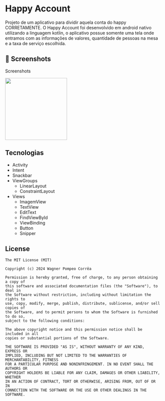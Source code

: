 # Happy Account
Projeto de um aplicativo para dividir aquela conta do happy CORRETAMENTE. O Happy Account foi desenvolvido em android nativo utilizando a linguagem kotlin, o aplicativo possue somente uma tela onde entramos com as informações de valores, quantidade de pessoas na mesa e a taxa de serviço escolhida.


## :camera_flash: Screenshots
<!-- You can add more screenshots here if you like -->
Screenshots

<img src="https://github.com/Wpompeo/happyAccount/assets/69810568/f9ea15e0-dd57-4050-bf39-70295b17d757" width=200/>


## Tecnologias
- Activity
- Intent
- Snackbar
- ViewGroups
  - LinearLayout
  - ConstraintLayout
- Views
  - ImagemView
  - TextView
  - EditText
  - FindViewById
  - ViewBinding
  - Button
  - Snipper

## License
```
The MIT License (MIT)

Copyright (c) 2024 Wagner Pompeo Corrêa

Permission is hereby granted, free of charge, to any person obtaining a copy of
this software and associated documentation files (the "Software"), to deal in
the Software without restriction, including without limitation the rights to
use, copy, modify, merge, publish, distribute, sublicense, and/or sell copies of
the Software, and to permit persons to whom the Software is furnished to do so,
subject to the following conditions:

The above copyright notice and this permission notice shall be included in all
copies or substantial portions of the Software.

THE SOFTWARE IS PROVIDED "AS IS", WITHOUT WARRANTY OF ANY KIND, EXPRESS OR
IMPLIED, INCLUDING BUT NOT LIMITED TO THE WARRANTIES OF MERCHANTABILITY, FITNESS
FOR A PARTICULAR PURPOSE AND NONINFRINGEMENT. IN NO EVENT SHALL THE AUTHORS OR
COPYRIGHT HOLDERS BE LIABLE FOR ANY CLAIM, DAMAGES OR OTHER LIABILITY, WHETHER
IN AN ACTION OF CONTRACT, TORT OR OTHERWISE, ARISING FROM, OUT OF OR IN
CONNECTION WITH THE SOFTWARE OR THE USE OR OTHER DEALINGS IN THE SOFTWARE.
```
